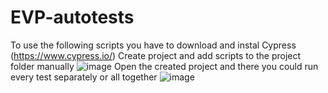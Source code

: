# EVP-autotests
To use the following scripts you have to download and instal Cypress (https://www.cypress.io/)
Create project and add scripts to the project folder manually
![image](https://user-images.githubusercontent.com/99741532/154084688-55cc7954-ea4e-4661-933d-cf53f9ccbe4b.png)
Open the created project and there you could run every test separately or all together
![image](https://user-images.githubusercontent.com/99741532/154085016-12b290e5-41b9-417b-ae73-277705de876f.png)
